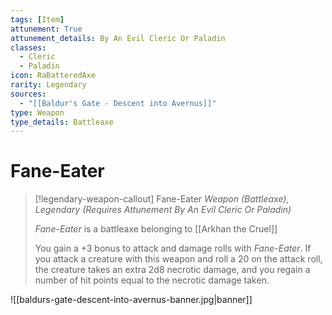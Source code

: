 ```yaml
---
tags: [Item]
attunement: True
attunement_details: By An Evil Cleric Or Paladin
classes:
  - Cleric
  - Paladin
icon: RaBatteredAxe
rarity: Legendary
sources:
  - "[[Baldur's Gate - Descent into Avernus]]"
type: Weapon
type_details: Battleaxe
---
```

# Fane-Eater
>[!legendary-weapon-callout] Fane-Eater
>*Weapon (Battleaxe), Legendary (Requires Attunement By An Evil Cleric Or Paladin)*
>
>*Fane-Eater* is a battleaxe belonging to [[Arkhan the Cruel]]
>
>You gain a +3 bonus to attack and damage rolls with *Fane-Eater*. If you attack a creature with this weapon and roll a 20 on the attack roll, the creature takes an extra 2d8 necrotic damage, and you regain a number of hit points equal to the necrotic damage taken.
>
>

![[baldurs-gate-descent-into-avernus-banner.jpg|banner]]